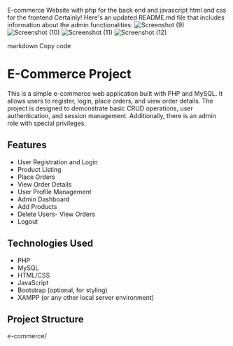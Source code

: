 E-commerce Website with php for the back end and javascript html  and css for the frontend 
Certainly! Here's an updated README.md file that includes information about the admin functionalities:
![Screenshot (9)](https://github.com/codewithdann0/e-commerce/assets/166249731/678de520-f463-4ed2-9285-654f34e01b62)
![Screenshot (10)](https://github.com/codewithdann0/e-commerce/assets/166249731/d0ee5cd1-af5d-4fd2-9c2d-e60bd726a2b6)
![Screenshot (11)](https://github.com/codewithdann0/e-commerce/assets/166249731/39cd686b-89e9-496b-90d4-731f0eb4185a)
![Screenshot (12)](https://github.com/codewithdann0/e-commerce/assets/166249731/13d74d89-1814-4c6b-86fa-49bab165ff42)

markdown
Copy code
# E-Commerce Project

This is a simple e-commerce web application built with PHP and MySQL. It allows users to register, login, place orders, and view order details. The project is designed to demonstrate basic CRUD operations, user authentication, and session management. Additionally, there is an admin role with special privileges.

## Features

- User Registration and Login
- Product Listing
- Place Orders
- View Order Details
- User Profile Management
- Admin Dashboard
- Add Products
- Delete Users- View Orders
- Logout

## Technologies Used

- PHP
- MySQL
- HTML/CSS
- JavaScript
- Bootstrap (optional, for styling)
- XAMPP (or any other local server environment)

## Project Structure

e-commerce/
